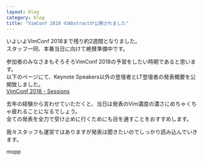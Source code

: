 ```yaml
---
layout: blog
category: blog
title: "VimConf 2018 のAbstractが公開されました"
---
```


いよいよVimConf 2018まで残り約2週間となりました。  
スタッフ一同、本番当日に向けて絶賛準備中です。

参加者のみなさまもそろそろVimConf 2018の予習をしたい時期であると思います。  
以下のページにて、Keynote Speakers以外の登壇者とLT登壇者の発表概要を公開致しました。  
[VimConf 2018 - Sessions](https://vimconf.org/2018/sessions/)

去年の経験から言わせていただくと、当日は発表のVim濃度の濃さにめちゃくちゃ疲れることになるでしょう。  
全ての発表を全力で受け止めに行くためにも目を通すことをおすすめします。

我々スタッフも運営ではありますが発表は聞きたいのでしっかり読み込んでいきます。

mopp
